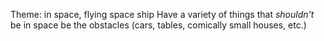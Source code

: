 Theme: in space, flying space ship
Have a variety of things that *shouldn't* be in space be the obstacles (cars, tables, comically small houses, etc.)


